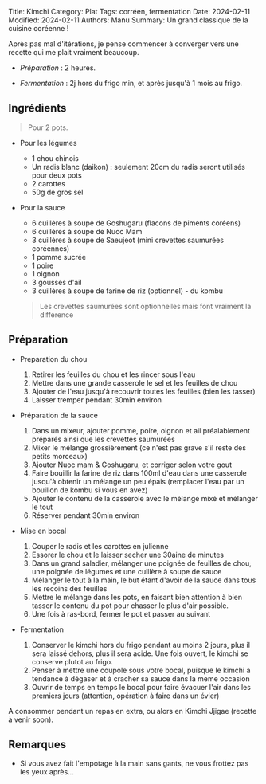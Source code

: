Title: Kimchi
Category: Plat
Tags: corréen, fermentation
Date: 2024-02-11
Modified: 2024-02-11
Authors: Manu
Summary: Un grand classique de la cuisine coréenne !

Après pas mal d'itérations, je pense commencer à converger vers une recette qui me plait vraiment beaucoup.

- *Préparation* : 2 heures.

- *Fermentation* : 2j hors du frigo min, et après jusqu'à 1 mois au frigo.

## Ingrédients
> Pour 2 pots.

* Pour les légumes
  - 1 chou chinois
  - Un radis blanc (daikon) : seulement 20cm du radis seront utilisés pour deux pots
  - 2 carottes
  - 50g de gros sel

* Pour la sauce
  - 6 cuillères à soupe de Goshugaru (flacons de piments coréens)
  - 6 cuillères à soupe de Nuoc Mam
  - 3 cuillères à soupe de Saeujeot (mini crevettes saumurées coréennes)
  - 1 pomme sucrée
  - 1 poire
  - 1 oignon
  - 3 gousses d'ail
  - 3 cuillères à soupe de farine de riz
  (optionnel) - du kombu


  > Les crevettes saumurées sont optionnelles mais font vraiment la différence

## Préparation

- Preparation du chou


    1. Retirer les feuilles du chou et les rincer sous l'eau
    2. Mettre dans une grande casserole le sel et les feuilles de chou
    3. Ajouter de l'eau jusqu'à recouvrir toutes les feuilles (bien les tasser)
    4. Laisser tremper pendant 30min environ


- Préparation de la sauce


    1. Dans un mixeur, ajouter pomme, poire, oignon et ail préalablement préparés ainsi que les crevettes saumurées
    2. Mixer le mélange grossièrement (ce n'est pas grave s'il reste des petits morceaux)
    3. Ajouter Nuoc mam & Goshugaru, et corriger selon votre gout
    4. Faire bouillir la farine de riz dans 100ml d'eau dans une casserole jusqu'à obtenir un mélange un peu épais (remplacer l'eau par un bouillon de kombu si vous en avez)
    5. Ajouter le contenu de la casserole avec le mélange mixé et mélanger le tout
    6. Réserver pendant 30min environ


- Mise en bocal


    1. Couper le radis et les carottes en julienne
    2. Essorer le chou et le laisser secher une 30aine de minutes
    3. Dans un grand saladier, mélanger une poignée de feuilles de chou, une poignée de légumes et une cuillère à soupe de sauce
    4. Mélanger le tout à la main, le but étant d'avoir de la sauce dans tous les recoins des feuilles
    5. Mettre le mélange dans les pots, en faisant bien attention à bien tasser le contenu du pot pour chasser le plus d'air possible.
    6. Une fois à ras-bord, fermer le pot et passer au suivant

- Fermentation


   1. Conserver le kimchi hors du frigo pendant au moins 2 jours, plus il sera laissé dehors, plus il sera acide. Une fois ouvert, le kimchi se conserve plutot au frigo.
   2. Penser à mettre une coupole sous votre bocal, puisque le kimchi a tendance à dégaser et à cracher sa sauce dans la meme occasion
   3. Ouvrir de temps en temps le bocal pour faire évacuer l'air dans les premiers jours (attention, opération à faire dans un évier)


A consommer pendant un repas en extra, ou alors en Kimchi Jjigae (recette à venir soon).

## Remarques
- Si vous avez fait l'empotage à la main sans gants, ne vous frottez pas les yeux après...
